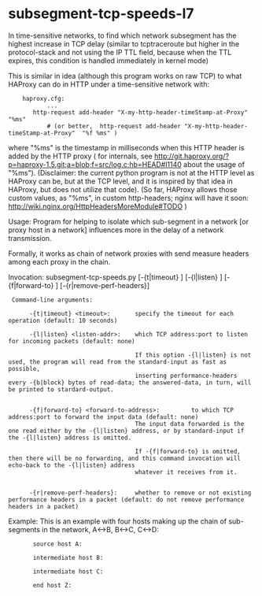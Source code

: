 # subsegment-tcp-speeds-l7

In time-sensitive networks, to find which network subsegment has the highest increase in TCP delay (similar to tcptraceroute but higher in the protocol-stack and not using the IP TTL field, because when the TTL expires, this condition is handled immediately in kernel mode)

This is similar in idea (although this program works on raw TCP) to what HAProxy can do in HTTP under a time-sensitive network with:

        haproxy.cfg:
               ...
	       http-request add-header "X-my-http-header-timeStamp-at-Proxy"  "%ms"
               # (or better,  http-request add-header "X-my-http-header-timeStamp-at-Proxy"  "%f %ms" )

where "%ms" is the timestamp in milliseconds when this HTTP header is added by the HTTP proxy ( for internals, see http://git.haproxy.org/?p=haproxy-1.5.git;a=blob;f=src/log.c;hb=HEAD#l1140 about the usage of "%ms"). (Disclaimer: the current python program is not at the HTTP level as HAProxy can be, but at the TCP level, and it is inspired by that idea in HAProxy, but does not utilize that code). (So far, HAProxy allows those custom values, as "%ms", in custom http-headers; nginx will have it soon: http://wiki.nginx.org/HttpHeadersMoreModule#TODO )

Usage: Program for helping to isolate which sub-segment in a network [or proxy host in a network] influences more in the delay of a network transmission.

Formally, it works as chain of network proxies with send measure headers among each proxy in the chain.

Invocation:
     subsegment-tcp-speeds.py  [-{t|timeout} <timeout>]  [-{l|listen} <listen-addr>]  [-{f|forward-to} <forward-to-address>]  [-{r|remove-perf-headers}]

     Command-line arguments:

          -{t|timeout} <timeout>:       specify the timeout for each operation (default: 10 seconds)

          -{l|listen} <listen-addr>:    which TCP address:port to listen for incoming packets (default: none)

                                        If this option -{l|listen} is not used, the program will read from the standard-input as fast as possible,
                                        inserting performance-headers every -{b|block} bytes of read-data; the answered-data, in turn, will be printed to stardard-output.


          -{f|forward-to} <forward-to-address>:         to which TCP address:port to forward the input data (default: none)
                                        The input data forwarded is the one read either by the -{l|listen} address, or by standard-input if the -{l|listen} address is omitted.

                                        If -{f|forward-to} is omitted, then there will be no forwarding, and this command invocation will echo-back to the -{l|listen} address
                                        whatever it receives from it.


          -{r|remove-perf-headers}:     whether to remove or not existing performance headers in a packet (default: do not remove performance headers in a packet)

Example:
      This is an example with four hosts making up the chain of sub-segments in the network, A<->B, B<->C, C<->D:

           source host A:

           intermediate host B:

           intermediate host C:

           end host Z:



